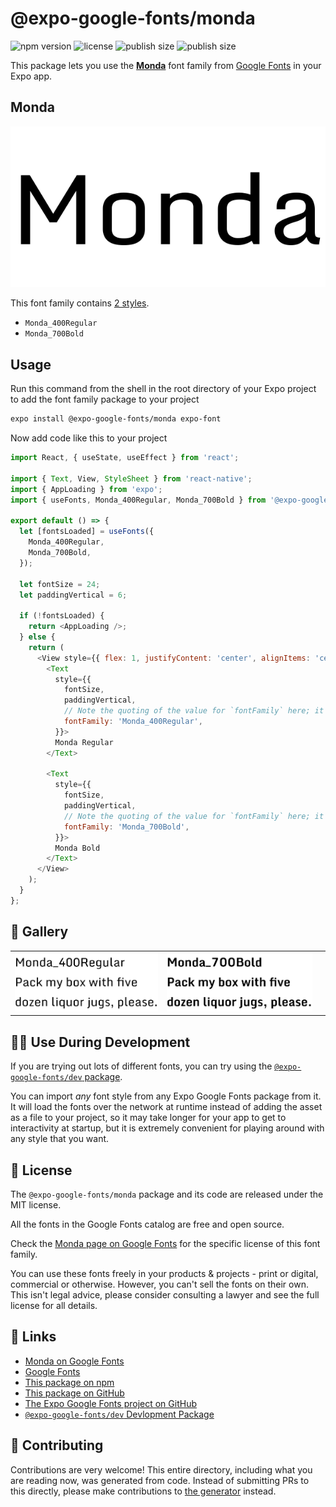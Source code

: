 # @expo-google-fonts/monda

![npm version](https://flat.badgen.net/npm/v/@expo-google-fonts/monda)
![license](https://flat.badgen.net/github/license/expo/google-fonts)
![publish size](https://flat.badgen.net/packagephobia/install/@expo-google-fonts/monda)
![publish size](https://flat.badgen.net/packagephobia/publish/@expo-google-fonts/monda)

This package lets you use the [**Monda**](https://fonts.google.com/specimen/Monda) font family from [Google Fonts](https://fonts.google.com/) in your Expo app.

## Monda

![Monda](./font-family.png)

This font family contains [2 styles](#-gallery).

- `Monda_400Regular`
- `Monda_700Bold`

## Usage

Run this command from the shell in the root directory of your Expo project to add the font family package to your project
```sh
expo install @expo-google-fonts/monda expo-font
```

Now add code like this to your project
```js
import React, { useState, useEffect } from 'react';

import { Text, View, StyleSheet } from 'react-native';
import { AppLoading } from 'expo';
import { useFonts, Monda_400Regular, Monda_700Bold } from '@expo-google-fonts/monda';

export default () => {
  let [fontsLoaded] = useFonts({
    Monda_400Regular,
    Monda_700Bold,
  });

  let fontSize = 24;
  let paddingVertical = 6;

  if (!fontsLoaded) {
    return <AppLoading />;
  } else {
    return (
      <View style={{ flex: 1, justifyContent: 'center', alignItems: 'center' }}>
        <Text
          style={{
            fontSize,
            paddingVertical,
            // Note the quoting of the value for `fontFamily` here; it expects a string!
            fontFamily: 'Monda_400Regular',
          }}>
          Monda Regular
        </Text>

        <Text
          style={{
            fontSize,
            paddingVertical,
            // Note the quoting of the value for `fontFamily` here; it expects a string!
            fontFamily: 'Monda_700Bold',
          }}>
          Monda Bold
        </Text>
      </View>
    );
  }
};

```

## 🔡 Gallery


||||
|-|-|-|
|![Monda_400Regular](./Monda_400Regular.ttf.png)|![Monda_700Bold](./Monda_700Bold.ttf.png)|||


## 👩‍💻 Use During Development

If you are trying out lots of different fonts, you can try using the [`@expo-google-fonts/dev` package](https://github.com/expo/google-fonts/tree/master/font-packages/dev#readme).

You can import *any* font style from any Expo Google Fonts package from it. It will load the fonts
over the network at runtime instead of adding the asset as a file to your project, so it may take longer
for your app to get to interactivity at startup, but it is extremely convenient
for playing around with any style that you want.

## 📖 License

The `@expo-google-fonts/monda` package and its code are released under the MIT license.

All the fonts in the Google Fonts catalog are free and open source.

Check the [Monda page on Google Fonts](https://fonts.google.com/specimen/Monda) for the specific license of this font family.

You can use these fonts freely in your products & projects - print or digital, commercial or otherwise. However, you can't sell the fonts on their own. This isn't legal advice, please consider consulting a lawyer and see the full license for all details.

## 🔗 Links

- [Monda on Google Fonts](https://fonts.google.com/specimen/Monda)
- [Google Fonts](https://fonts.google.com/)
- [This package on npm](https://www.npmjs.com/package/@expo-google-fonts/monda)
- [This package on GitHub](https://github.com/expo/google-fonts/tree/master/font-packages/monda)
- [The Expo Google Fonts project on GitHub](https://github.com/expo/google-fonts)
- [`@expo-google-fonts/dev` Devlopment Package](https://github.com/expo/google-fonts/tree/master/font-packages/dev)

## 🤝 Contributing

Contributions are very welcome! This entire directory, including what you are reading now, was generated from code. Instead of submitting PRs to this directly, please make contributions to [the generator](https://github.com/expo/google-fonts/tree/master/packages/generator) instead.
